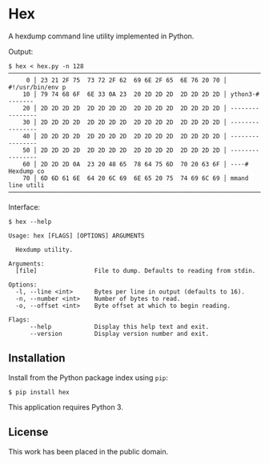 
# Hex

A hexdump command line utility implemented in Python.

Output:

    $ hex < hex.py -n 128
    ────────────────────────────────────────────────────────────────────────────────
         0 │ 23 21 2F 75  73 72 2F 62  69 6E 2F 65  6E 76 20 70 │ #!/usr/bin/env p
        10 │ 79 74 68 6F  6E 33 0A 23  20 2D 2D 2D  2D 2D 2D 2D │ ython3·# -------
        20 │ 2D 2D 2D 2D  2D 2D 2D 2D  2D 2D 2D 2D  2D 2D 2D 2D │ ----------------
        30 │ 2D 2D 2D 2D  2D 2D 2D 2D  2D 2D 2D 2D  2D 2D 2D 2D │ ----------------
        40 │ 2D 2D 2D 2D  2D 2D 2D 2D  2D 2D 2D 2D  2D 2D 2D 2D │ ----------------
        50 │ 2D 2D 2D 2D  2D 2D 2D 2D  2D 2D 2D 2D  2D 2D 2D 2D │ ----------------
        60 │ 2D 2D 2D 0A  23 20 48 65  78 64 75 6D  70 20 63 6F │ ---·# Hexdump co
        70 │ 6D 6D 61 6E  64 20 6C 69  6E 65 20 75  74 69 6C 69 │ mmand line utili
    ────────────────────────────────────────────────────────────────────────────────

Interface:

    $ hex --help

    Usage: hex [FLAGS] [OPTIONS] ARGUMENTS

      Hexdump utility.

    Arguments:
      [file]                File to dump. Defaults to reading from stdin.

    Options:
      -l, --line <int>      Bytes per line in output (defaults to 16).
      -n, --number <int>    Number of bytes to read.
      -o, --offset <int>    Byte offset at which to begin reading.

    Flags:
          --help            Display this help text and exit.
          --version         Display version number and exit.


## Installation

Install from the Python package index using `pip`:

    $ pip install hex

This application requires Python 3.


## License

This work has been placed in the public domain.
